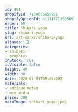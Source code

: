 ```yaml
---
id: 491
shopifyId: 7160656658537
shopifyOptionId: 41114771390569
order: 69
title: Shibari yoga
slug: shibari-yoga
url: art-works/shibari-yoga
aliases: []
categories:
- shibari
- graphics
inStock: true
isVisible: false
height: 40
width: 30
date: 2020-01-01T00:00:00Z
materials:
- antique notes
- mix media
price: 200
mainImage: shibari_yoga.jpeg
---
```

